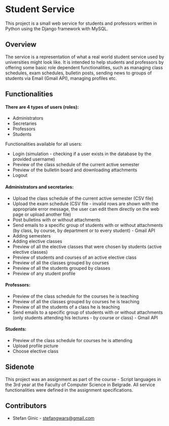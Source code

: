 # Student Service
This project is a small web service for students and professors written in Python using the Django framework with MySQL.

## Overview 
The service is a representation of what a real world student service used by universities might look like. It is intended to help students and professors by offering some basic role dependent functionalities, such as managing class schedules, exam schedules, bulletin posts, sending news to groups of students via Email (Gmail API), managing profiles etc.

## Functionalities

#### There are 4 types of users (roles):
* Administrators
* Secretaries
* Professors
* Students

Functionalities available for all users:
* Login (simulation - checking if a user exists in the database by the provided username)
* Preview of the class schedule of the current active semester
* Preview of the bulletin board and downloading attachments
* Logout

#### Administrators and secretaries:
* Upload the class schedule of the current active semester (CSV file)
* Upload the exam schedule (CSV file - invalid rows are shown with the appropriate error message, the user can edit them directly on the web page or upload another file)
* Post bulletins with or without attachments
* Send emails to a specific group of students with or without attachments (by class, by course, by department or to every student) - Gmail API
* Adding semesters
* Adding elective classes
* Preview of all the elective classes that were chosen by students (active elective classes)
* Preview of students and courses of an active elective class
* Preview of all the classes grouped by courses
* Preview of all the students grouped by classes
* Preview of any student profile

#### Professors:
* Preview of the class schedule for the courses he is teaching
* Preview of all the classes grouped by courses he is teaching
* Preview of all the students of a class he is teaching
* Send emails to a specific group of students with or without attachments (only students attending his lectures - by course or class) - Gmail API

#### Students:
* Preview of the class schedule for courses he is attending
* Upload profile picture
* Choose elective class

## Sidenote
This project was an assignment as part of the course - Script languages in the 3rd year at the Faculty of Computer Science in Belgrade. All service functionalities were defined in the assignment specifications.

## Contributors
- Stefan Ginic - <stefangwars@gmail.com>
